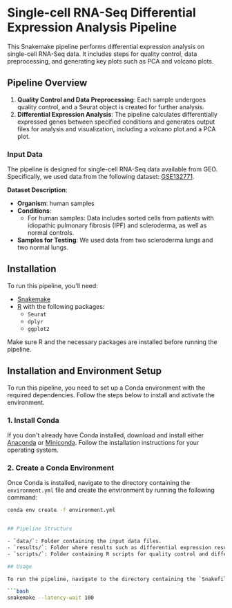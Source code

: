 # Single-cell RNA-Seq Differential Expression Analysis Pipeline

This Snakemake pipeline performs differential expression analysis on single-cell RNA-Seq data. It includes steps for quality control, data preprocessing, and generating key plots such as PCA and volcano plots. 

## Pipeline Overview

1. **Quality Control and Data Preprocessing**: Each sample undergoes quality control, and a Seurat object is created for further analysis.
2. **Differential Expression Analysis**: The pipeline calculates differentially expressed genes between specified conditions and generates output files for analysis and visualization, including a volcano plot and a PCA plot.

### Input Data

The pipeline is designed for single-cell RNA-Seq data available from GEO. Specifically, we used data from the following dataset: [GSE132771](https://www.ncbi.nlm.nih.gov/geo/query/acc.cgi?acc=GSE132771). 

**Dataset Description**:
- **Organism**: human samples
- **Conditions**: 
  - For human samples: Data includes sorted cells from patients with idiopathic pulmonary fibrosis (IPF) and scleroderma, as well as normal controls. 
- **Samples for Testing**: We used data from two scleroderma lungs and two normal lungs.

## Installation

To run this pipeline, you'll need:
- [Snakemake](https://snakemake.readthedocs.io/en/stable/)
- [R](https://www.r-project.org/) with the following packages:
  - `Seurat`
  - `dplyr`
  - `ggplot2`

Make sure R and the necessary packages are installed before running the pipeline.

## Installation and Environment Setup

To run this pipeline, you need to set up a Conda environment with the required dependencies. Follow the steps below to install and activate the environment.

### 1. Install Conda

If you don't already have Conda installed, download and install either [Anaconda](https://www.anaconda.com/products/individual) or [Miniconda](https://docs.conda.io/en/latest/miniconda.html). Follow the installation instructions for your operating system.

### 2. Create a Conda Environment

Once Conda is installed, navigate to the directory containing the `environment.yml` file and create the environment by running the following command:

```bash
conda env create -f environment.yml


## Pipeline Structure

- `data/`: Folder containing the input data files.
- `results/`: Folder where results such as differential expression results and plots are saved.
- `scripts/`: Folder containing R scripts for quality control and differential expression analysis.

## Usage

To run the pipeline, navigate to the directory containing the `Snakefile` and execute:

```bash
snakemake --latency-wait 100

